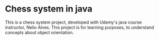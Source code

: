 # Chess system in java
This is a chess system project, developed with Udemy's java course instructor, Nelio Alves. 
This project is for learning purposes, to understand concepts about object orientation.
